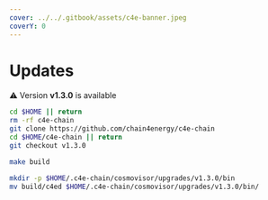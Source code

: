 ```yaml
---
cover: ../../.gitbook/assets/c4e-banner.jpeg
coverY: 0
---
```


# Updates

⚠️ Version **v1.3.0** is available

```bash
cd $HOME || return
rm -rf c4e-chain
git clone https://github.com/chain4energy/c4e-chain
cd $HOME/c4e-chain || return
git checkout v1.3.0

make build

mkdir -p $HOME/.c4e-chain/cosmovisor/upgrades/v1.3.0/bin
mv build/c4ed $HOME/.c4e-chain/cosmovisor/upgrades/v1.3.0/bin/
```
